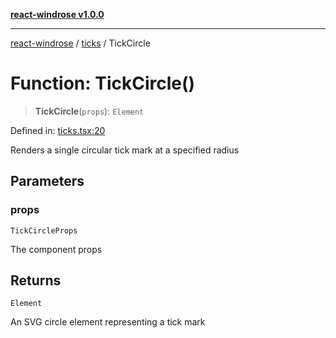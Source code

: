 [**react-windrose v1.0.0**](../../README.md)

***

[react-windrose](../../README.md) / [ticks](../README.md) / TickCircle

# Function: TickCircle()

> **TickCircle**(`props`): `Element`

Defined in: [ticks.tsx:20](https://github.com/JulesBlm/react-windrose/blob/4c90b4c4e20ea2808adde010911e8780345b3f2c/src/ticks.tsx#L20)

Renders a single circular tick mark at a specified radius

## Parameters

### props

`TickCircleProps`

The component props

## Returns

`Element`

An SVG circle element representing a tick mark
